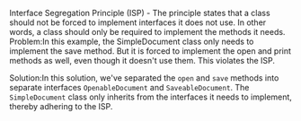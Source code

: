 Interface Segregation Principle (ISP) - The principle states that a class should not be forced to implement interfaces it does not use. In other words, a class should only be required to implement the methods it needs.
Problem:In this example, the SimpleDocument class only needs to implement the save method. But it is forced to implement the open and print methods as well, even though it doesn't use them. This violates the ISP.

Solution:In this solution, we've separated the `open` and `save` methods into separate interfaces `OpenableDocument` and `SaveableDocument`. The `SimpleDocument` class only inherits from the interfaces it needs to implement, thereby adhering to the ISP.